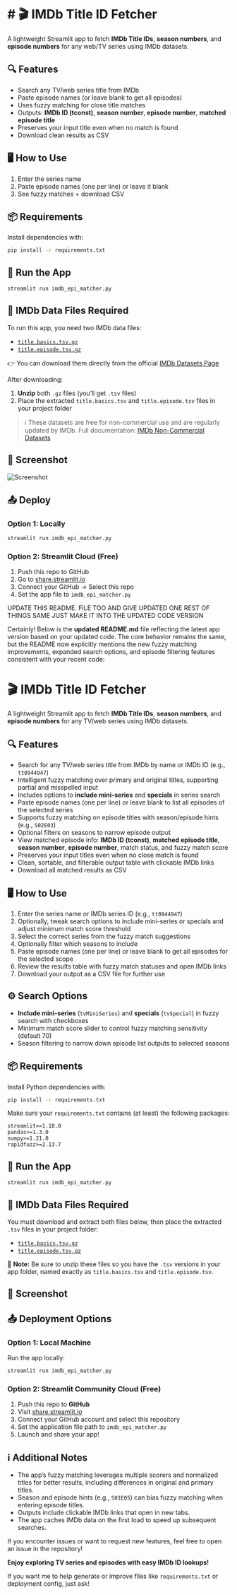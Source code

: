 # \# 🎬 IMDb Title ID Fetcher

A lightweight Streamlit app to fetch **IMDb Title IDs**, **season numbers**, and **episode numbers** for any web/TV series using IMDb datasets.

## 🔍 Features

- Search any TV/web series title from IMDb
- Paste episode names (or leave blank to get all episodes)
- Uses fuzzy matching for close title matches
- Outputs: **IMDb ID (tconst)**, **season number**, **episode number**, **matched episode title**
- Preserves your input title even when no match is found
- Download clean results as CSV


## 🖥 How to Use

1. Enter the series name
2. Paste episode names (one per line) or leave it blank
3. See fuzzy matches + download CSV

## 📦 Requirements

Install dependencies with:

```bash
pip install -r requirements.txt
```


## 🚀 Run the App

```bash
streamlit run imdb_epi_matcher.py
```


## 📁 IMDb Data Files Required

To run this app, you need two IMDb data files:

- [`title.basics.tsv.gz`](https://datasets.imdbws.com/title.basics.tsv.gz)
- [`title.episode.tsv.gz`](https://datasets.imdbws.com/title.episode.tsv.gz)

👉 You can download them directly from the official [IMDb Datasets Page](https://datasets.imdbws.com/)

After downloading:

1. **Unzip** both `.gz` files (you’ll get `.tsv` files)
2. Place the extracted `title.basics.tsv` and `title.episode.tsv` files in your project folder

> ℹ️ These datasets are free for non-commercial use and are regularly updated by IMDb.
> Full documentation: [IMDb Non-Commercial Datasets](https://www.imdb.com/interfaces/)

## 📸 Screenshot

![Screenshot](app_screenshot.png)

## 📤 Deploy

### Option 1: Locally

```bash
streamlit run imdb_epi_matcher.py
```


### Option 2: Streamlit Cloud (Free)

1. Push this repo to GitHub
2. Go to [share.streamlit.io](https://share.streamlit.io)
3. Connect your GitHub → Select this repo
4. Set the app file to `imdb_epi_matcher.py`

UPDATE THIS README. FILE TOO AND GIVE UPDATED ONE REST OF THINGS SAME JUST MAKE IT INTO THE UPDATED CODE VERSION

Certainly! Below is the **updated README.md** file reflecting the latest app version based on your updated code. The core behavior remains the same, but the README now explicitly mentions the new fuzzy matching improvements, expanded search options, and episode filtering features consistent with your recent code:

# 🎬 IMDb Title ID Fetcher

A lightweight Streamlit app to fetch **IMDb Title IDs**, **season numbers**, and **episode numbers** for any TV/web series using IMDb datasets.

## 🔍 Features

- Search for any TV/web series title from IMDb by name or IMDb ID (e.g., `tt0944947`)
- Intelligent fuzzy matching over primary and original titles, supporting partial and misspelled input
- Includes options to **include mini-series** and **specials** in series search
- Paste episode names (one per line) or leave blank to list all episodes of the selected series
- Supports fuzzy matching on episode titles with season/episode hints (e.g., `S02E03`)
- Optional filters on seasons to narrow episode output
- View matched episode info: **IMDb ID (tconst)**, **matched episode title**, **season number**, **episode number**, match status, and fuzzy match score
- Preserves your input titles even when no close match is found
- Clean, sortable, and filterable output table with clickable IMDb links
- Download all matched results as CSV


## 🖥 How to Use

1. Enter the series name or IMDb series ID (e.g., `tt0944947`)
2. Optionally, tweak search options to include mini-series or specials and adjust minimum match score threshold
3. Select the correct series from the fuzzy match suggestions
4. Optionally filter which seasons to include
5. Paste episode names (one per line) or leave blank to get all episodes for the selected scope
6. Review the results table with fuzzy match statuses and open IMDb links
7. Download your output as a CSV file for further use

## ⚙️ Search Options

- **Include mini-series** (`tvMiniSeries`) and **specials** (`tvSpecial`) in fuzzy search with checkboxes
- Minimum match score slider to control fuzzy matching sensitivity (default 70)
- Season filtering to narrow down episode list outputs to selected seasons


## 📦 Requirements

Install Python dependencies with:

```bash
pip install -r requirements.txt
```

Make sure your `requirements.txt` contains (at least) the following packages:

```
streamlit>=1.18.0
pandas>=1.3.0
numpy>=1.21.0
rapidfuzz>=2.13.7
```


## 🚀 Run the App

```bash
streamlit run imdb_epi_matcher.py
```


## 📁 IMDb Data Files Required

You must download and extract both files below, then place the extracted `.tsv` files in your project folder:

- [`title.basics.tsv.gz`](https://datasets.imdbws.com/title.basics.tsv.gz)
- [`title.episode.tsv.gz`](https://datasets.imdbws.com/title.episode.tsv.gz)

🚩 **Note:**
Be sure to unzip these files so you have the `.tsv` versions in your app folder, named exactly as `title.basics.tsv` and `title.episode.tsv`.

## 📸 Screenshot

## 📤 Deployment Options

### Option 1: Local Machine

Run the app locally:

```bash
streamlit run imdb_epi_matcher.py
```


### Option 2: Streamlit Community Cloud (Free)

1. Push this repo to **GitHub**
2. Visit [share.streamlit.io](https://share.streamlit.io)
3. Connect your GitHub account and select this repository
4. Set the application file path to `imdb_epi_matcher.py`
5. Launch and share your app!

## ℹ️ Additional Notes

- The app’s fuzzy matching leverages multiple scorers and normalized titles for better results, including differences in original and primary titles.
- Season and episode hints (e.g., `S01E05`) can bias fuzzy matching when entering episode titles.
- Outputs include clickable IMDb links that open in new tabs.
- The app caches IMDb data on the first load to speed up subsequent searches.

If you encounter issues or want to request new features, feel free to open an issue in the repository!

**Enjoy exploring TV series and episodes with easy IMDb ID lookups!**

If you want me to help generate or improve files like `requirements.txt` or deployment config, just ask!

